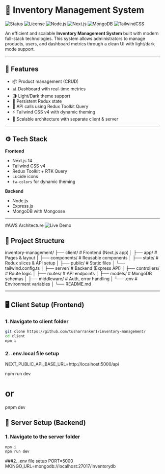 # 🧾 Inventory Management System

![Status](https://img.shields.io/badge/status-active-brightgreen)
![License](https://img.shields.io/github/license/tusharranker1/inventory-management)
![Node.js](https://img.shields.io/badge/Node.js-18%2B-brightgreen)
![Next.js](https://img.shields.io/badge/Next.js-14-blue)
![MongoDB](https://img.shields.io/badge/MongoDB-%20green)
![TailwindCSS](https://img.shields.io/badge/TailwindCSS-v4-blue)

An efficient and scalable **Inventory Management System** built with modern full-stack technologies. This system allows administrators to manage products, users, and dashboard metrics through a clean UI with light/dark mode support.

---

## 🌟 Features

- 📦 Product management (CRUD)
- 📊 Dashboard with real-time metrics
- 🌗 Light/Dark theme support
- 💾 Persistent Redux state
- 🧠 API calls using Redux Toolkit Query
- ⚡ Tailwind CSS v4 with dynamic theming
- 🧩 Scalable architecture with separate client & server

---

## ⚙️ Tech Stack

**Frontend**  
- Next.js 14  
- Tailwind CSS v4  
- Redux Toolkit + RTK Query  
- Lucide icons  
- `tw-colors` for dynamic theming  

**Backend**  
- Node.js  
- Express.js  
- MongoDB with Mongoose  

---

#AWS Architecture
![Live Demo](https://ims3.s3.ap-south-1.amazonaws.com/Blank+diagram.png)


## 📁 Project Structure

inventory-management/
├── client/ # Frontend (Next.js app)
│ ├── app/ # Pages & layout
│ ├── components/ # Reusable components
│ ├── state/ # Redux slices & API setup
│ ├── public/ # Static files
│ └── tailwind.config.ts
│
├── server/ # Backend (Express API)
│ ├── controllers/ # Route logic
│ ├── routes/ # API endpoints
│ ├── models/ # MongoDB schemas
│ ├── middleware/ # Auth, error handling
│ └── .env # Environment variables
│
└── README.md


---

## 🖥️ Client Setup (Frontend)

### 1. Navigate to client folder

```bash
git clone https://github.com/tusharranker1/inventory-management/
cd client
npm i
```
### 2. .env.local file setup
NEXT_PUBLIC_API_BASE_URL=http://localhost:5000/api

npm run dev
# or
pnpm dev

## 🧪 Server Setup (Backend)
### 1. Navigate to the server folder 

```bash
npm i
npm run dev
```
###2. .env file setup
PORT=5000
MONGO_URL=mongodb://localhost:27017/inventorydb


